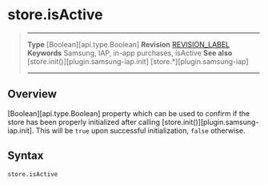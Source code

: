 
# store.isActive

> --------------------- ------------------------------------------------------------------------------------------
> __Type__              [Boolean][api.type.Boolean]
> __Revision__          [REVISION_LABEL](REVISION_URL)
> __Keywords__          Samsung, IAP, in-app purchases, isActive
> __See also__          [store.init()][plugin.samsung-iap.init]
>						[store.*][plugin.samsung-iap]
> --------------------- ------------------------------------------------------------------------------------------


## Overview

[Boolean][api.type.Boolean] property which can be used to confirm if the store has been properly initialized after calling [store.init()][plugin.samsung-iap.init]. This will be `true` upon successful initialization, `false` otherwise.


## Syntax

	store.isActive
